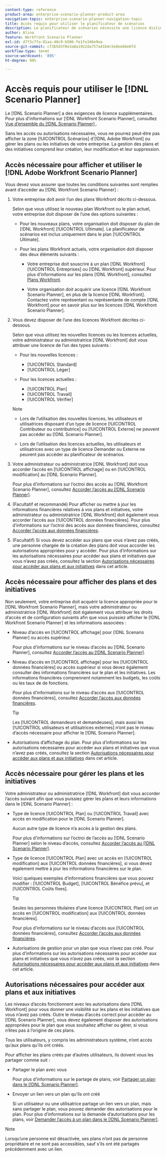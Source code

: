 ```yaml
---
content-type: reference
product-area: enterprise-scenario-planner-product-area
navigation-topic: enterprise-scenario-planner-navigation-topic
title: Accès requis pour utiliser le planificateur de scénarios
description: Le planificateur de scénarios nécessite une licence distincte d’Adobe Workfront et un accès supplémentaire.
author: Alina
feature: Workfront Scenario Planner
exl-id: d7f3c7fa-81aa-40c9-b506-fe1fe346e9ea
source-git-commit: cf3b5d3f8e3a8a1922da757a41b4c5e0ee84e6fd
workflow-type: tm+mt
source-wordcount: '895'
ht-degree: 90%

---
```


# Accès requis pour utiliser le [!DNL Scenario Planner]

<!--Audited: 04/2024-->

Le [!DNL Scenario Planner] a des exigences de licence supplémentaires. Pour plus d’informations sur [!DNL Workfront Scenario Planner], consultez [Vue d’ensemble du  [!DNL Scenario Planner] ](../scenario-planner/scenario-planner-overview.md).

<!--
might need to add information about the permissions to plans/ initiatives if those will be coming later?
-->

Sans les accès ou autorisations nécessaires, vous ne pourrez peut-être pas afficher la zone [!UICONTROL Scénarios] d’[!DNL  Adobe Workfront] ou gérer les plans ou les initiatives de votre entreprise. La gestion des plans et des initiatives comprend leur création, leur modification et leur suppression.

## Accès nécessaire pour afficher et utiliser le [!DNL Adobe Workfront Scenario Planner]

Vous devez vous assurer que toutes les conditions suivantes sont remplies avant d’accéder au [!DNL Workfront Scenario Planner] :

1. Votre entreprise doit avoir l’un des plans Workfront décrits ci-dessous.

   Selon que vous utilisez le nouveau plan Workfront ou le plan actuel, votre entreprise doit disposer de l’une des options suivantes :

   * Pour les nouveaux plans, votre organisation doit disposer du plan de [!DNL Workfront] [!UICONTROL Ultimate]. Le planificateur de scénarios est inclus uniquement dans le plan [!UICONTROL Ultimate].

   * Pour les plans Workfront actuels, votre organisation doit disposer des deux éléments suivants :

      * Votre entreprise doit souscrire à un plan [!DNL Workfront] [!UICONTROL Entreprises] ou [!DNL Workfront] supérieur. Pour plus d’informations sur les plans [!DNL Workfront], consultez [Plans Workfront](https://www.workfront.com/plans?lang=fr).

      * Votre organisation doit acquérir une licence [!DNL Workfront Scenario Planner], en plus de la licence [!DNL Workfront]. Contactez votre représentant ou représentante de compte [!DNL Workfront] pour en savoir plus sur les licences [!DNL Workfront Scenario Planner].

1. Vous devez disposer de l’une des licences Workfront décrites ci-dessous.

   Selon que vous utilisez les nouvelles licences ou les licences actuelles, votre administrateur ou administratrice [!DNL Workfront] doit vous attribuer une licence de l’un des types suivants :

   * Pour les nouvelles licences :
      * [!UICONTROL Standard]
      * [!UICONTROL Léger]

   * Pour les licences actuelles :

      * [!UICONTROL Plan]
      * [!UICONTROL Travail]
      * [!UICONTROL Vérifier]

   >[!NOTE]
   > 
   >* Lors de l’utilisation des nouvelles licences, les utilisateurs et utilisatrices disposant d’un type de licence [!UICONTROL Contributeur ou contributrice] ou [!UICONTROL Externe] ne peuvent pas accéder au [!DNL Scenario Planner].
   >
   >* Lors de l’utilisation des licences actuelles, les utilisateurs et utilisatrices avec un type de licence Demander ou Externe ne peuvent pas accéder au planificateur de scénarios.

1. Votre administrateur ou administratrice [!DNL Workfront] doit vous accorder l’accès en [!UICONTROL affichage] ou en [!UICONTROL modification] au [!DNL Scenario Planner].

   Pour plus d’informations sur l’octroi des accès au [!DNL Workfront Scenario Planner], consultez [Accorder l’accès au  [!DNL Scenario Planner]](../administration-and-setup/add-users/configure-and-grant-access/grant-access-sp.md).

1. (Facultatif et recommandé) Pour afficher ou mettre à jour les informations financières relatives à vos plans et initiatives, votre administrateur ou administratrice [!DNL Workfront] doit également vous accorder l’accès aux [!UICONTROL données financières]. Pour plus d’informations sur l’octroi des accès aux données financières, consultez [Accorder l’accès aux données financières](../administration-and-setup/add-users/configure-and-grant-access/grant-access-financial.md).

1. (Facultatif) Si vous devez accéder aux plans que vous n’avez pas créés, une personne chargée de la création des plans doit vous accorder les autorisations appropriées pour y accéder. Pour plus d’informations sur les autorisations nécessaires pour accéder aux plans et initiatives que vous n’avez pas créés, consultez la section [Autorisations nécessaires pour accéder aux plans et aux initiatives](#permissions-needed-to-access-plans-and-initiatives) dans cet article.

<!--this used to be true but not anymore:
  <li data-mc-conditions="QuicksilverOrClassic.Draft mode"> <p>(NOTE: this is no longer needed) </p> <p>Your Workfront administrator must assign you a layout template that includes the Scenarios area in the Main Menu. </p> <p>For information about customizing the Main Menu in a layout template, see <a href="../administration-and-setup/customize-workfront/use-layout-templates/customize-main-menu.md" class="MCXref xref" xrefformat="{para}">Customize the Main Menu using a layout template</a>. </p> <p>For information about assigning users to a Layout Template, see <a href="../administration-and-setup/customize-workfront/use-layout-templates/assign-users-to-layout-template.md" class="MCXref xref" xrefformat="{para}">Assign users to a layout template</a>.</p> </li>
  -->

## Accès nécessaire pour afficher des plans et des initiatives

Non seulement, votre entreprise doit acquérir la licence appropriée pour le [!DNL Workfront Scenario Planner], mais votre administrateur ou administratrice [!DNL Workfront] doit également vous attribuer les droits d’accès et de configuration suivants afin que vous puissiez afficher le [!DNL Workfront Scenario Planner] et les informations associées :

* Niveau d’accès en [!UICONTROL affichage] pour [!DNL Scenario Planner] ou accès supérieur.

  Pour plus d’informations sur le niveau d’accès au [!DNL Scenario Planner], consultez [Accorder l’accès au  [!DNL Scenario Planner]](../administration-and-setup/add-users/configure-and-grant-access/grant-access-sp.md).

* Niveau d’accès en [!UICONTROL affichage] pour les [!UICONTROL données financières] ou accès supérieur si vous devez également consulter des informations financières sur le plan et les initiatives. Les informations financières comprennent notamment les budgets, les coûts ou les taux de de fonctions.

  Pour plus d’informations sur le niveau d’accès aux [!UICONTROL données financières], consultez [Accorder l’accès aux données financières](../administration-and-setup/add-users/configure-and-grant-access/grant-access-financial.md).

  >[!TIP]
  >
  >Les [!UICONTROL demandeurs et demandeuses], mais aussi les [!UICONTROL utilisateurs et utilisatrices externes] n’ont pas le niveau d’accès nécessaire pour afficher le [!DNL Scenario Planner].

* Autorisations d’affichage du plan. Pour plus d’informations sur les autorisations nécessaires pour accéder aux plans et initiatives que vous n’avez pas créés, consultez la section [Autorisations nécessaires pour accéder aux plans et aux initiatives](#permissions-needed-to-access-plans-and-initiatives) dans cet article.

## Accès nécessaire pour gérer les plans et les initiatives

Votre administrateur ou administratrice [!DNL Workfront] doit vous accorder l’accès suivant afin que vous puissiez gérer les plans et leurs informations dans le [!DNL Scenario Planner] :

* Type de licence [!UICONTROL Plan] ou [!UICONTROL Travail] avec accès en modification pour le [!DNL Scenario Planner].

  Aucun autre type de licence n’a accès à la gestion des plans.

  Pour plus d’informations sur l’octroi de l’accès au [!DNL Scenario Planner] selon le niveau d’accès, consultez [Accorder l’accès au  [!DNL Scenario Planner]](../administration-and-setup/add-users/configure-and-grant-access/grant-access-sp.md).

* Type de licence [!UICONTROL Plan] avec un accès en [!UICONTROL modification] aux [!UICONTROL données financières], si vous devez également mettre à jour les informations financières sur le plan.

  Voici quelques exemples d’informations financières que vous pouvez modifier : [!UICONTROL Budget], [!UICONTROL Bénéfice prévu], et [!UICONTROL Coûts fixes].

  >[!TIP]
  >
  >Seules les personnes titulaires d’une licence [!UICONTROL Plan] ont un accès en [!UICONTROL modification] aux [!UICONTROL données financières].

  Pour plus d’informations sur le niveau d’accès aux [!UICONTROL données financières], consultez [Accorder l’accès aux données financières](../administration-and-setup/add-users/configure-and-grant-access/grant-access-financial.md).

* Autorisations de gestion pour un plan que vous n’avez pas créé. Pour plus d’informations sur les autorisations nécessaires pour accéder aux plans et initiatives que vous n’avez pas créés, voir la section [Autorisations nécessaires pour accéder aux plans et aux initiatives](#permissions-needed-to-access-plans-and-initiatives) dans cet article.

## Autorisations nécessaires pour accéder aux plans et aux initiatives

Les niveaux d’accès fonctionnent avec les autorisations dans [!DNL Workfront] pour vous donner une visibilité sur les plans et les initiatives que vous n’avez pas créés. Outre le niveau d’accès correct pour accéder au [!DNL Scenario Planner], vous devez également disposer des autorisations appropriées pour le plan que vous souhaitez afficher ou gérer, si vous n’êtes pas à l’origine de ces plans.

Tous les utilisateurs, y compris les administrateurs système, n’ont accès qu’aux plans qu’ils ont créés.

Pour afficher les plans créés par d’autres utilisateurs, ils doivent vous les partager comme suit :

* Partager le plan avec vous

  Pour plus d’informations sur le partage de plans, voir [Partager un plan dans le  [!DNL Scenario Planner]](../scenario-planner/share-a-plan.md).

* Envoyer un lien vers un plan qu’ils ont créé

  Si un utilisateur ou une utilisatrice partage un lien vers un plan, mais sans partager le plan, vous pouvez demander des autorisations pour le plan. Pour plus d’informations sur la demande d’autorisations pour les plans, voir [Demander l’accès à un plan dans le  [!DNL Scenario Planner]](../scenario-planner/request-access-to-plan.md).

>[!NOTE]
>
>Lorsqu’une personne est désactivée, ses plans n’ont pas de personne propriétaire et ne sont pas accessibles, sauf s’ils ont été partagés précédemment avec un lien.


